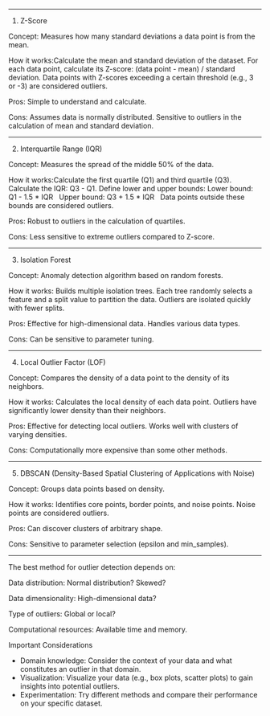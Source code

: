------------
1. Z-Score

Concept: Measures how many standard deviations a data point is from the mean.  

How it works:Calculate the mean and standard deviation of the dataset. For each data point, calculate its Z-score: (data point - mean) / standard deviation. Data points with Z-scores exceeding a certain threshold (e.g., 3 or -3) are considered outliers.   

Pros: Simple to understand and calculate.

Cons: Assumes data is normally distributed. Sensitive to outliers in the calculation of mean and standard deviation.

------------
2. Interquartile Range (IQR)

Concept: Measures the spread of the middle 50% of the data. 

How it works:Calculate the first quartile (Q1) and third quartile (Q3). Calculate the IQR: Q3 - Q1. Define lower and upper bounds:
Lower bound: Q1 - 1.5 * IQR   
Upper bound: Q3 + 1.5 * IQR   
Data points outside these bounds are considered outliers.   

Pros: Robust to outliers in the calculation of quartiles.

Cons: Less sensitive to extreme outliers compared to Z-score.   

------------
3. Isolation Forest

Concept: Anomaly detection algorithm based on random forests.   

How it works: Builds multiple isolation trees. Each tree randomly selects a feature and a split value to partition the data. Outliers are isolated quickly with fewer splits.   

Pros: Effective for high-dimensional data. Handles various data types.   

Cons: Can be sensitive to parameter tuning.   

------------
4. Local Outlier Factor (LOF)

Concept: Compares the density of a data point to the density of its neighbors.  

How it works: Calculates the local density of each data point. Outliers have significantly lower density than their neighbors.   

Pros: Effective for detecting local outliers. Works well with clusters of varying densities.   

Cons: Computationally more expensive than some other methods.

------------
5. DBSCAN (Density-Based Spatial Clustering of Applications with Noise)   

Concept: Groups data points based on density.   

How it works: Identifies core points, border points, and noise points. Noise points are considered outliers.

Pros: Can discover clusters of arbitrary shape.   

Cons: Sensitive to parameter selection (epsilon and min_samples).

------------
The best method for outlier detection depends on:

Data distribution: Normal distribution? Skewed?

Data dimensionality: High-dimensional data?

Type of outliers: Global or local?

Computational resources: Available time and memory.

Important Considerations
- Domain knowledge: Consider the context of your data and what constitutes an outlier in that domain.
- Visualization: Visualize your data (e.g., box plots, scatter plots) to gain insights into potential outliers.   
- Experimentation: Try different methods and compare their performance on your specific dataset.
